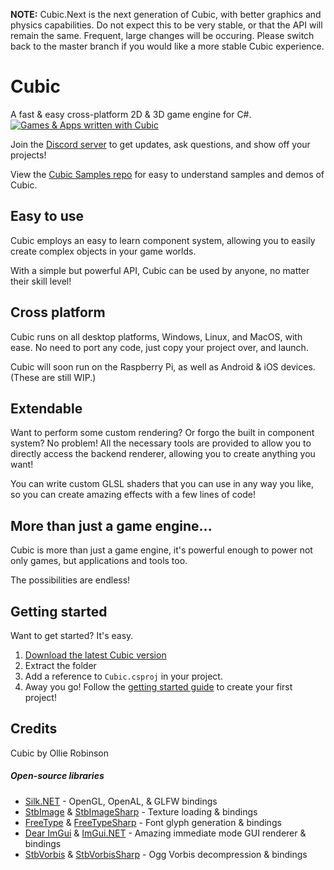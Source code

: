 **NOTE:** Cubic.Next is the next generation of Cubic, with better graphics and physics capabilities. Do not expect this to be very stable, or that the API will remain the same. Frequent, large changes will be occuring. Please switch back to the master branch if you would like a more stable Cubic experience.

# Cubic

A fast & easy cross-platform 2D & 3D game engine for C#.
[![Games & Apps written with Cubic](http://i.rollbot.net/CubicDemo.png)](https://github.com/IsometricSoftware/CubicSamples)

Join the [Discord server](https://discord.gg/ygUpYkUstz) to get updates, ask questions, and show off your projects!

View the [Cubic Samples repo](https://github.com/IsometricSoftware/CubicSamples) for easy to understand samples and demos of Cubic.

## Easy to use
Cubic employs an easy to learn component system, allowing you to easily create complex objects in your game worlds.

With a simple but powerful API, Cubic can be used by anyone, no matter their skill level!

## Cross platform
Cubic runs on all desktop platforms, Windows, Linux, and MacOS, with ease. No need to port any code, just copy your project over, and launch.

Cubic will soon run on the Raspberry Pi, as well as Android & iOS devices. (These are still WIP.)

## Extendable
Want to perform some custom rendering? Or forgo the built in component system? No problem! All the necessary tools are provided to allow you to directly access the backend renderer, allowing you to create anything you want!

You can write custom GLSL shaders that you can use in any way you like, so you can create amazing effects with a few lines of code!

## More than just a game engine...
Cubic is more than just a game engine, it's powerful enough to power not only games, but applications and tools too.

The possibilities are endless!

## Getting started
Want to get started? It's easy.

1. [Download the latest Cubic version](https://github.com/ohtrobinson/Cubic.git)
2. Extract the folder
3. Add a reference to `Cubic.csproj` in your project.
4. Away you go! Follow the [getting started guide](https://github.com/IsometricSoftware/Cubic/wiki/Getting-Started) to create your first project!

## Credits
Cubic by Ollie Robinson

##### Open-source libraries
* [Silk.NET](https://github.com/dotnet/Silk.NET) - OpenGL, OpenAL, & GLFW bindings
* [StbImage](https://github.com/nothings/stb/blob/master/stb_image.h) & [StbImageSharp](https://github.com/StbSharp/StbImageSharp) - Texture loading & bindings
* [FreeType](https://github.com/freetype/freetype) & [FreeTypeSharp](https://github.com/ryancheung/FreeTypeSharp) - Font glyph generation & bindings
* [Dear ImGui](https://github.com/ocornut/imgui) & [ImGui.NET](https://github.com/mellinoe/ImGui.NET) - Amazing immediate mode GUI renderer & bindings
* [StbVorbis](https://github.com/nothings/stb/blob/master/stb_vorbis.c) & [StbVorbisSharp](https://github.com/StbSharp/StbVorbisSharp) - Ogg Vorbis decompression & bindings